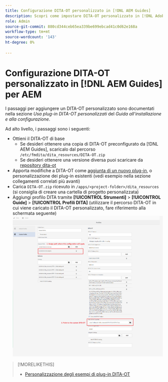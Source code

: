 ```yaml
---
title: Configurazione DITA-OT personalizzato in [!DNL AEM Guides]
description: Scopri come impostare DITA-OT personalizzato in [!DNL Adobe Experience Manager Guides]
role: Admin
source-git-commit: 880cd344ceb65ea339be699ebcad41c0d62e168a
workflow-type: tm+mt
source-wordcount: '143'
ht-degree: 0%

---
```


# Configurazione DITA-OT personalizzato in [!DNL AEM Guides] per AEM

I passaggi per aggiungere un DITA-OT personalizzato sono documentati nella sezione _Usa plug-in DITA-OT personalizzati_ del _Guida all’installazione e alla configurazione_.

Ad alto livello, i passaggi sono i seguenti:

+ Ottieni il DITA-OT di base
   + Se desideri ottenere una copia di DITA-OT preconfigurato da [!DNL AEM Guides], scaricalo dal percorso `/etc/fmdita/dita_resources/DITA-OT.zip`
   + Se desideri ottenere una versione diversa puoi scaricare da [repository dita-ot](https://www.dita-ot.org/download)
+ Apporta modifiche a DITA-OT come [aggiunta di un nuovo plug-in](https://www.dita-ot.org/dev/topics/plugins-installing.html), o personalizzazione dei plug-in esistenti (vedi esempio nella sezione collegamenti correlati più avanti)
+ Carica `DITA-OT.zip` ricevuto in `/apps/<project-folder>/dita_resources` (si consiglia di creare una cartella di progetto personalizzata)
+ Aggiungi profilo DITA tramite **[!UICONTROL Strumenti]** > **[!UICONTROL Guide]** > **[!UICONTROL Profili DITA]** (utilizzare il percorso DITA-OT in cui viene caricato il DITA-OT personalizzato, fare riferimento alla schermata seguente)
  ![Profili DITA](assets/dita-profile.png)

>[!MORELIKETHIS]
>
>+ [Personalizzazione degli esempi di plug-in DITA-OT](https://www.dita-ot.org/dev/topics/pdf-customization.html)
